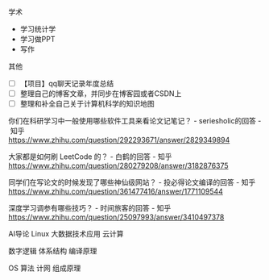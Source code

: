学术

-  学习统计学
-  学习做PPT
-  写作

其他
- [ ] 【项目】qq聊天记录年度总结
- [ ] 整理自己的博客文章，并同步在博客园或者CSDN上
- [ ] 整理和补全自己关于计算机科学的知识地图

你们在科研学习中一般使用哪些软件工具来看论文记笔记？ - seriesholic的回答 - 知乎  
https://www.zhihu.com/question/292293671/answer/2829349894

大家都是如何刷 LeetCode 的？ - 白鹤的回答 - 知乎 https://www.zhihu.com/question/280279208/answer/3182876375

同学们在写论文的时候发现了哪些神仙级网站？ - 投必得论文编译的回答 - 知乎 https://www.zhihu.com/question/361477416/answer/1771109544

深度学习调参有哪些技巧？ - 时间旅客的回答 - 知乎 https://www.zhihu.com/question/25097993/answer/3410497378

AI导论
Linux
大数据技术应用
云计算

数字逻辑
体系结构
编译原理

OS
算法
计网
组成原理
